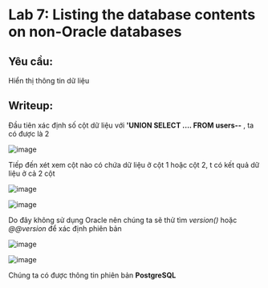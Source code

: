 # Lab 7:  Listing the database contents on non-Oracle databases

## Yêu cầu: 

Hiển thị thông tin dữ liệu 

## Writeup: 

Đầu tiên xác định số cột dữ liệu với **'UNION SELECT .... FROM users--** , ta có được là 2 

![image](https://user-images.githubusercontent.com/72268643/147381893-ac5f66df-a404-4e3c-aa75-a85bba17ca33.png)

Tiếp đến xét xem cột nào có chứa dữ liệu ở cột 1 hoặc cột 2, t có kết quả dữ liệu ở cả 2 cột

![image](https://user-images.githubusercontent.com/72268643/147382388-80303aa7-a443-44ac-9bc9-ddef4e7a9bb7.png)

![image](https://user-images.githubusercontent.com/72268643/147382390-3f8c8a24-493c-43fc-84e9-388ceb6277f0.png)

Do đây không sử dụng Oracle nên chúng ta sẽ thử tìm *version()* hoặc *@@version* để xác định phiên bản

![image](https://user-images.githubusercontent.com/72268643/147382428-284af8b6-56a1-47a7-8103-a2bab8c4d0d2.png)

![image](https://user-images.githubusercontent.com/72268643/147382454-cbf7be0d-2e05-444f-b495-14b2650876ca.png)

Chúng ta có được thông tin phiên bản **PostgreSQL**




